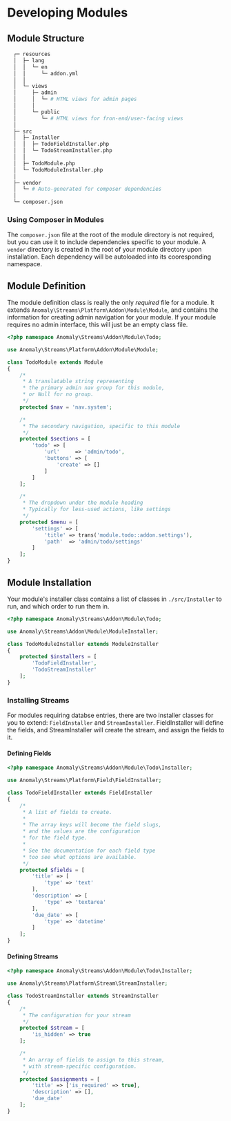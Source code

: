 # Developing Modules

## Module Structure
```bash
  ┌─ resources
  │  ├─ lang
  │  │  └─ en
  │  │     └─ addon.yml
  │  │
  │  └─ views
  │     ├─ admin
  │     │  └─ # HTML views for admin pages
  │     │
  │     └─ public
  │        └─ # HTML views for fron-end/user-facing views
  │
  ├─ src
  │  ├─ Installer
  │  │  ├─ TodoFieldInstaller.php
  │  │  └─ TodoStreamInstaller.php
  │  │
  │  ├─ TodoModule.php
  │  └─ TodoModuleInstaller.php
  │
  ├─ vendor
  │  └─ # Auto-generated for composer dependencies
  │
  └─ composer.json
```

### Using Composer in Modules
The `composer.json` file at the root of the module directory is not required, but
you can use it to include dependencies specific to your module. A `vendor` directory is created in the root of your module directory upon installation. Each dependency will be autoloaded into its cooresponding namespace.

## Module Definition
The module definition class is really the only *required* file for a module. It extends `Anomaly\Streams\Platform\Addon\Module\Module`, and contains the information for creating admin navigation for your module. If your module requires no admin interface, this will just be an empty class file.

```php
<?php namespace Anomaly\Streams\Addon\Module\Todo;

use Anomaly\Streams\Platform\Addon\Module\Module;

class TodoModule extends Module
{
    /*
     * A translatable string representing
     * the primary admin nav group for this module,
     * or Null for no group.
     */
    protected $nav = 'nav.system';

    /*
     * The secondary navigation, specific to this module 
     */
    protected $sections = [
        'todo' => [
            'url'     => 'admin/todo',
            'buttons' => [
                'create' => []
            ]
        ]
    ];

    /*
     * The dropdown under the module heading
     * Typically for less-used actions, like settings
     */
    protected $menu = [
        'settings' => [
            'title' => trans('module.todo::addon.settings'),
            'path'  => 'admin/todo/settings'
        ]
    ];
}
```

## Module Installation
Your module's installer class contains a list of classes in `./src/Installer` to run, and which order to run them in.

```php
<?php namespace Anomaly\Streams\Addon\Module\Todo;

use Anomaly\Streams\Addon\Module\ModuleInstaller;

class TodoModuleInstaller extends ModuleInstaller
{
    protected $installers = [
        'TodoFieldInstaller',
        'TodoStreamInstaller'
    ];
}
```

### Installing Streams
For modules requiring databse entries, there are two installer classes for you to extend: `FieldInstaller` and `StreamInstaller`. FieldInstaller will define the fields, and StreamInstaller will create the stream, and assign the fields to it.

#### Defining Fields
```php
<?php namespace Anomaly\Streams\Addon\Module\Todo\Installer;

use Anomaly\Streams\Platform\Field\FieldInstaller;

class TodoFieldInstaller extends FieldInstaller
{
    /*
     * A list of fields to create.
     *
     * The array keys will become the field slugs,
     * and the values are the configuration
     * for the field type.
     *
     * See the documentation for each field type
     * too see what options are available.
     */
    protected $fields = [
        'title' => [
            'type' => 'text'
        ],
        'description' => [
            'type' => 'textarea'
        ],
        'due_date' => [
            'type' => 'datetime'
        ]
    ];
}
```
#### Defining Streams
```php
<?php namespace Anomaly\Streams\Addon\Module\Todo\Installer;

use Anomaly\Streams\Platform\Stream\StreamInstaller;

class TodoStreamInstaller extends StreamInstaller
{
    /*
     * The configuration for your stream
     */
    protected $stream = [
        'is_hidden' => true
    ];

    /*
     * An array of fields to assign to this stream,
     * with stream-specific configuration.
     */
    protected $assignments = [
        'title' => ['is_required' => true],
        'description' => [],
        'due_date'
    ];
}
```

